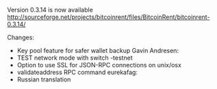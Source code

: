 Version 0.3.14 is now available
http://sourceforge.net/projects/bitcoinrent/files/BitcoinRent/bitcoinrent-0.3.14/

Changes:
* Key pool feature for safer wallet backup
Gavin Andresen:
* TEST network mode with switch -testnet
* Option to use SSL for JSON-RPC connections on unix/osx
* validateaddress RPC command
eurekafag:
* Russian translation
